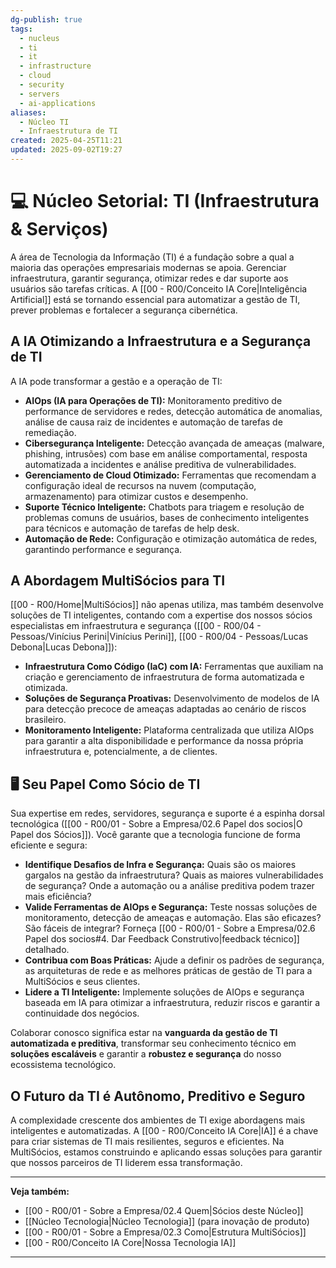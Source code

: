 ```yaml
---
dg-publish: true
tags:
  - nucleus
  - ti
  - it
  - infrastructure
  - cloud
  - security
  - servers
  - ai-applications
aliases:
  - Núcleo TI
  - Infraestrutura de TI
created: 2025-04-25T11:21
updated: 2025-09-02T19:27
---
```


# 💻 Núcleo Setorial: TI (Infraestrutura & Serviços)

A área de Tecnologia da Informação (TI) é a fundação sobre a qual a maioria das operações empresariais modernas se apoia. Gerenciar infraestrutura, garantir segurança, otimizar redes e dar suporte aos usuários são tarefas críticas. A [[00 - R00/Conceito IA Core\|Inteligência Artificial]] está se tornando essencial para automatizar a gestão de TI, prever problemas e fortalecer a segurança cibernética.

## A IA Otimizando a Infraestrutura e a Segurança de TI

A IA pode transformar a gestão e a operação de TI:

*   **AIOps (IA para Operações de TI):** Monitoramento preditivo de performance de servidores e redes, detecção automática de anomalias, análise de causa raiz de incidentes e automação de tarefas de remediação.
*   **Cibersegurança Inteligente:** Detecção avançada de ameaças (malware, phishing, intrusões) com base em análise comportamental, resposta automatizada a incidentes e análise preditiva de vulnerabilidades.
*   **Gerenciamento de Cloud Otimizado:** Ferramentas que recomendam a configuração ideal de recursos na nuvem (computação, armazenamento) para otimizar custos e desempenho.
*   **Suporte Técnico Inteligente:** Chatbots para triagem e resolução de problemas comuns de usuários, bases de conhecimento inteligentes para técnicos e automação de tarefas de help desk.
*   **Automação de Rede:** Configuração e otimização automática de redes, garantindo performance e segurança.

## A Abordagem MultiSócios para TI

[[00 - R00/Home\|MultiSócios]] não apenas utiliza, mas também desenvolve soluções de TI inteligentes, contando com a expertise dos nossos sócios especialistas em infraestrutura e segurança ([[00 - R00/04 - Pessoas/Vinícius Perini\|Vinícius Perini]], [[00 - R00/04 - Pessoas/Lucas Debona\|Lucas Debona]]):

*   **Infraestrutura Como Código (IaC) com IA:** Ferramentas que auxiliam na criação e gerenciamento de infraestrutura de forma automatizada e otimizada.
*   **Soluções de Segurança Proativas:** Desenvolvimento de modelos de IA para detecção precoce de ameaças adaptadas ao cenário de riscos brasileiro.
*   **Monitoramento Inteligente:** Plataforma centralizada que utiliza AIOps para garantir a alta disponibilidade e performance da nossa própria infraestrutura e, potencialmente, a de clientes.

## 🖥️ Seu Papel Como Sócio de TI

Sua expertise em redes, servidores, segurança e suporte é a espinha dorsal tecnológica ([[00 - R00/01 - Sobre a Empresa/02.6 Papel dos socios\|O Papel dos Sócios]]). Você garante que a tecnologia funcione de forma eficiente e segura:

*   **Identifique Desafios de Infra e Segurança:** Quais são os maiores gargalos na gestão da infraestrutura? Quais as maiores vulnerabilidades de segurança? Onde a automação ou a análise preditiva podem trazer mais eficiência?
*   **Valide Ferramentas de AIOps e Segurança:** Teste nossas soluções de monitoramento, detecção de ameaças e automação. Elas são eficazes? São fáceis de integrar? Forneça [[00 - R00/01 - Sobre a Empresa/02.6 Papel dos socios#4. Dar Feedback Construtivo\|feedback técnico]] detalhado.
*   **Contribua com Boas Práticas:** Ajude a definir os padrões de segurança, as arquiteturas de rede e as melhores práticas de gestão de TI para a MultiSócios e seus clientes.
*   **Lidere a TI Inteligente:** Implemente soluções de AIOps e segurança baseada em IA para otimizar a infraestrutura, reduzir riscos e garantir a continuidade dos negócios.

Colaborar conosco significa estar na **vanguarda da gestão de TI automatizada e preditiva**, transformar seu conhecimento técnico em **soluções escaláveis** e garantir a **robustez e segurança** do nosso ecossistema tecnológico.

## O Futuro da TI é Autônomo, Preditivo e Seguro

A complexidade crescente dos ambientes de TI exige abordagens mais inteligentes e automatizadas. A [[00 - R00/Conceito IA Core\|IA]] é a chave para criar sistemas de TI mais resilientes, seguros e eficientes. Na MultiSócios, estamos construindo e aplicando essas soluções para garantir que nossos parceiros de TI liderem essa transformação.

---
**Veja também:**
*   [[00 - R00/01 - Sobre a Empresa/02.4 Quem\|Sócios deste Núcleo]]
*   [[Núcleo Tecnologia\|Núcleo Tecnologia]] (para inovação de produto)
*   [[00 - R00/01 - Sobre a Empresa/02.3 Como\|Estrutura MultiSócios]]
*   [[00 - R00/Conceito IA Core\|Nossa Tecnologia IA]]

---

